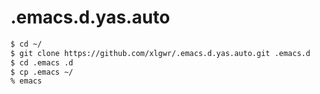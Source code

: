 .emacs.d.yas.auto
=================

```bash
$ cd ~/
$ git clone https://github.com/xlgwr/.emacs.d.yas.auto.git .emacs.d
$ cd .emacs .d
$ cp .emacs ~/
% emacs
```
